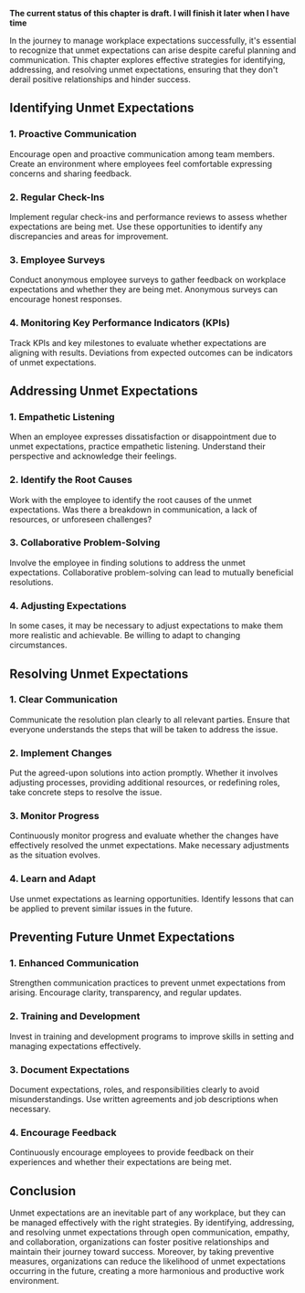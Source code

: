 **The current status of this chapter is draft. I will finish it later when I have time**

In the journey to manage workplace expectations successfully, it's essential to recognize that unmet expectations can arise despite careful planning and communication. This chapter explores effective strategies for identifying, addressing, and resolving unmet expectations, ensuring that they don't derail positive relationships and hinder success.

Identifying Unmet Expectations
------------------------------

### **1. Proactive Communication**

Encourage open and proactive communication among team members. Create an environment where employees feel comfortable expressing concerns and sharing feedback.

### **2. Regular Check-Ins**

Implement regular check-ins and performance reviews to assess whether expectations are being met. Use these opportunities to identify any discrepancies and areas for improvement.

### **3. Employee Surveys**

Conduct anonymous employee surveys to gather feedback on workplace expectations and whether they are being met. Anonymous surveys can encourage honest responses.

### **4. Monitoring Key Performance Indicators (KPIs)**

Track KPIs and key milestones to evaluate whether expectations are aligning with results. Deviations from expected outcomes can be indicators of unmet expectations.

Addressing Unmet Expectations
-----------------------------

### **1. Empathetic Listening**

When an employee expresses dissatisfaction or disappointment due to unmet expectations, practice empathetic listening. Understand their perspective and acknowledge their feelings.

### **2. Identify the Root Causes**

Work with the employee to identify the root causes of the unmet expectations. Was there a breakdown in communication, a lack of resources, or unforeseen challenges?

### **3. Collaborative Problem-Solving**

Involve the employee in finding solutions to address the unmet expectations. Collaborative problem-solving can lead to mutually beneficial resolutions.

### **4. Adjusting Expectations**

In some cases, it may be necessary to adjust expectations to make them more realistic and achievable. Be willing to adapt to changing circumstances.

Resolving Unmet Expectations
----------------------------

### **1. Clear Communication**

Communicate the resolution plan clearly to all relevant parties. Ensure that everyone understands the steps that will be taken to address the issue.

### **2. Implement Changes**

Put the agreed-upon solutions into action promptly. Whether it involves adjusting processes, providing additional resources, or redefining roles, take concrete steps to resolve the issue.

### **3. Monitor Progress**

Continuously monitor progress and evaluate whether the changes have effectively resolved the unmet expectations. Make necessary adjustments as the situation evolves.

### **4. Learn and Adapt**

Use unmet expectations as learning opportunities. Identify lessons that can be applied to prevent similar issues in the future.

Preventing Future Unmet Expectations
------------------------------------

### **1. Enhanced Communication**

Strengthen communication practices to prevent unmet expectations from arising. Encourage clarity, transparency, and regular updates.

### **2. Training and Development**

Invest in training and development programs to improve skills in setting and managing expectations effectively.

### **3. Document Expectations**

Document expectations, roles, and responsibilities clearly to avoid misunderstandings. Use written agreements and job descriptions when necessary.

### **4. Encourage Feedback**

Continuously encourage employees to provide feedback on their experiences and whether their expectations are being met.

Conclusion
----------

Unmet expectations are an inevitable part of any workplace, but they can be managed effectively with the right strategies. By identifying, addressing, and resolving unmet expectations through open communication, empathy, and collaboration, organizations can foster positive relationships and maintain their journey toward success. Moreover, by taking preventive measures, organizations can reduce the likelihood of unmet expectations occurring in the future, creating a more harmonious and productive work environment.
